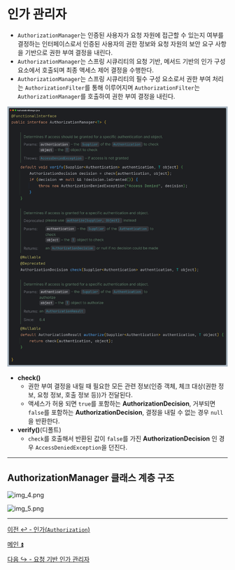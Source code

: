 # 인가 관리자

- `AuthorizationManager`는 인증된 사용자가 요청 자원에 접근할 수 있는지 여부를 결정하는 인터페이스로서 인증된 사용자의 권한 정보와 요청 자원의 보안 요구 사항을 기반으로 권한 부여 결정을 내린다.
- `AuthorizationManager`는 스프링 시큐리티의 요청 기반, 메서드 기반의 인가 구성 요소에서 호출되며 최종 액세스 제어 결정을 수행한다.
- `AuthorizationManager`는 스프링 시큐리티의 필수 구성 요소로서 권한 부여 처리는 `AuthorizationFilter`를 통해 이루어지며 `AuthorizationFilter`는 `AuthorizationManager`를 호출하여 권한 부여 결정을 내린다.

![img.png](image_1/img.png)

- **check()**
  - 권한 부여 결정을 내릴 때 필요한 모든 관련 정보(인증 객체, 체크 대상(권한 정보, 요청 정보, 호출 정보 등))가 전달된다.
  - 액세스가 허용 되면 `true`를 포함하는 **AuthorizationDecision**, 거부되면 `false`를 포함하는 **AuthorizationDecision**, 결정을 내릴 수 없는 경우 `null`을 반환한다.
- **verify()**(디폴트)
  - `check`를 호출해서 반환된 값이 `false`를 가진 **AuthorizationDecision** 인 경우 `AccessDeniedException`을 던진다.

---

## AuthorizationManager 클래스 계층 구조

![img_4.png](image/img_4.png)

![img_5.png](image/img_5.png)

---

[이전 ↩️ - 인가(`Authorization`)](https://github.com/genesis12345678/TIL/blob/main/Spring/security/security/AuthorizationProcess/Authorization.md)

[메인 ⏫](https://github.com/genesis12345678/TIL/blob/main/Spring/security/security/main.md)

[다음 ↪️ - 요청 기반 인가 관리자](https://github.com/genesis12345678/TIL/blob/main/Spring/security/security/AuthorizationProcess/AuthorityAuthorizationManager.md)